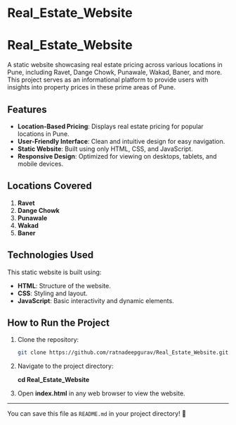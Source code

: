 # Real_Estate_Website

# Real_Estate_Website  

A static website showcasing real estate pricing across various locations in Pune, including Ravet, Dange Chowk, Punawale, Wakad, Baner, and more. This project serves as an informational platform to provide users with insights into property prices in these prime areas of Pune.  

## Features  

- **Location-Based Pricing**: Displays real estate pricing for popular locations in Pune.  
- **User-Friendly Interface**: Clean and intuitive design for easy navigation.  
- **Static Website**: Built using only HTML, CSS, and JavaScript.  
- **Responsive Design**: Optimized for viewing on desktops, tablets, and mobile devices.  

## Locations Covered  

1. **Ravet**  
2. **Dange Chowk**  
3. **Punawale**  
4. **Wakad**  
5. **Baner**  

## Technologies Used  

This static website is built using:  

- **HTML**: Structure of the website.  
- **CSS**: Styling and layout.  
- **JavaScript**: Basic interactivity and dynamic elements.  


## How to Run the Project  

1. Clone the repository:  
   ```bash  
   git clone https://github.com/ratnadeepgurav/Real_Estate_Website.git

2. Navigate to the project directory:

    **cd Real_Estate_Website**

3. Open **index.html** 
    in any web browser to view the website.



--- 

You can save this file as `README.md` in your project directory! 🚀

